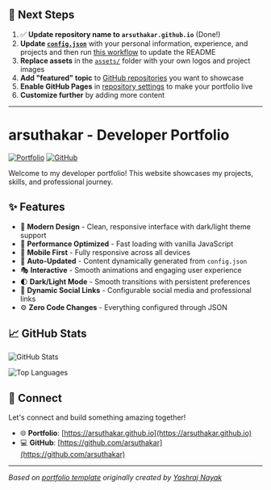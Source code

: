 ## 🚀 Next Steps

1. ✅ **Update repository name to `arsuthakar.github.io`** (Done!)
2. **Update [`config.json`](https://github.com/arsuthakar/arsuthakar.github.io/blob/main/config.json)** with your personal information, experience, and projects and then run [this workflow](https://github.com/arsuthakar/arsuthakar.github.io/actions/workflows/update-readme.yml) to update the README
3. **Replace assets** in the [`assets/`](https://github.com/arsuthakar/arsuthakar.github.io/tree/main/assets/) folder with your own logos and project images
4. **Add "featured" topic** to [GitHub repositories](https://github.com/arsuthakar?tab=repositories) you want to showcase
5. **Enable GitHub Pages** in [repository settings](https://github.com/arsuthakar/arsuthakar.github.io/settings/pages) to make your portfolio live
6. **Customize further** by adding more content

---

# arsuthakar - Developer Portfolio

<div align="left">
  
[![Portfolio](https://img.shields.io/badge/🌐_Visit_Portfolio-Live-brightgreen?style=for-the-badge)](https://arsuthakar.github.io)
[![GitHub](https://img.shields.io/badge/GitHub-Profile-181717?style=for-the-badge&logo=github)](https://github.com/arsuthakar)

</div>

Welcome to my developer portfolio! This website showcases my projects, skills, and professional journey.

## ✨ Features

- 🎨 **Modern Design** - Clean, responsive interface with dark/light theme support
- 🚀 **Performance Optimized** - Fast loading with vanilla JavaScript
- 📱 **Mobile First** - Fully responsive across all devices
- 🔄 **Auto-Updated** - Content dynamically generated from `config.json`
- 🎭 **Interactive** - Smooth animations and engaging user experience
- 🌓 **Dark/Light Mode** - Smooth transitions with persistent preferences
- 🔗 **Dynamic Social Links** - Configurable social media and professional links
- ⚙️ **Zero Code Changes** - Everything configured through JSON

## 📈 GitHub Stats

<div align="left">

![GitHub Stats](https://github-readme-stats.vercel.app/api?username=arsuthakar&theme=dark&hide_border=true&include_all_commits=true&count_private=true)

![Top Languages](https://github-readme-stats.vercel.app/api/top-langs/?username=arsuthakar&theme=dark&hide_border=true&include_all_commits=true&count_private=true&layout=compact)

</div>

## 🤝 Connect

Let's connect and build something amazing together!

- 🌐 **Portfolio**: [https://arsuthakar.github.io](https://arsuthakar.github.io)
- 💻 **GitHub**: [https://github.com/arsuthakar](https://github.com/arsuthakar)

---

*Based on [portfolio template](https://github.com/yashrajnayak/developer-portfolio) originally created by [Yashraj Nayak](https://github.com/yashrajnayak)*